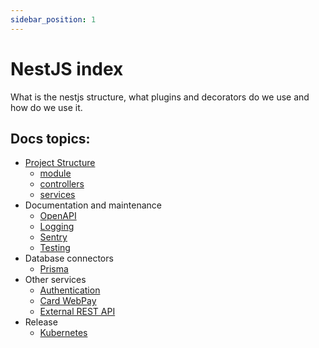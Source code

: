 ```yaml
---
sidebar_position: 1
---
```


# NestJS index

What is the nestjs structure, what plugins and decorators do we use and how do we use it.

## Docs topics:

- [Project Structure](./ProjectStructure.md)
  - [module](./Module.md)
  - [controllers](./Controllers.md)
  - [services](./Services.md)
- Documentation and maintenance
  - [OpenAPI](./OpenAPI.md)
  - [Logging](./Logging.md)
  - [Sentry](./Sentry.md)
  - [Testing](./Testing.md)
- Database connectors
  - [Prisma](./Prisma.md)
- Other services
  - [Authentication](./Authentication.md)
  - [Card WebPay](./CardWebPay.md)
  - [External REST API](./RestApi.md)
- Release
  - [Kubernetes](./Kubernetes.md)
